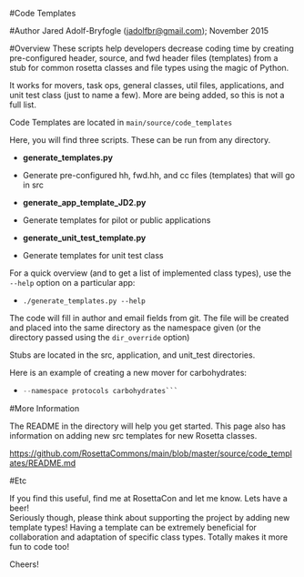 

#Code Templates

#Author
Jared Adolf-Bryfogle (jadolfbr@gmail.com); November 2015

#Overview
These scripts help developers decrease coding time by creating pre-configured header, source, and fwd header files (templates) 
from a stub for common rosetta classes and file types using the magic of Python. 


It works for movers, task ops, general classes, util files, applications, and unit test class (just to name a few). 
More are being added, so this is not a full list.  

Code Templates are located in ```main/source/code_templates```

Here, you will find three scripts.  These can be run from any directory.

- __generate_templates.py__
 - Generate pre-configured hh, fwd.hh, and cc files (templates) that will go in src

- __generate_app_template_JD2.py__
 - Generate templates for pilot or public applications

- __generate_unit_test_template.py__
 - Generate templates for unit test class
 
For a quick overview (and to get a list of implemented class types), use the ```--help``` option on a particular app: 
 - ```./generate_templates.py --help```
 
The code will fill in author and email fields from git. 
The file will be created and placed into the same directory as the namespace given 
(or the directory passed using the ```dir_override``` option)


Stubs are located in the src, application, and unit_test directories. 

Here is an example of creating a new mover for carbohydrates:
 - ```./generate_templates.py --type mover --class_name GlycanShieldMover --brief "A mover that creates a glycan shield on a protein"
   --namespace protocols carbohydrates```
   
   
#More Information

The README in the directory will help you get started.  This page also has information on adding new src templates for new Rosetta classes.

https://github.com/RosettaCommons/main/blob/master/source/code_templates/README.md

#Etc

If you find this useful, find me at RosettaCon and let me know.  Lets have a beer!  
Seriously though, please think about supporting the project by adding new template types!  Having a template can be extremely beneficial for collaboration and adaptation of specific class types.  Totally makes it more fun to code too!


Cheers!


